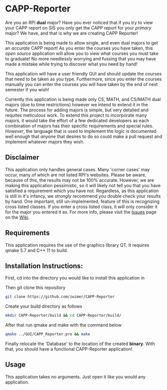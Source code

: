 # CAPP-Reporter

Are you an RPI **dual** major? Have you ever noticed that if you try to view your CAPP report on SIS you only get the CAPP report for your *primary* major? We have, and that is why we are creating CAPP Reporter!

This application is being made to allow single, and even dual majors to get an *accurate* CAPP report! As you enter the courses you have taken, this *open source* application will allow you to view what courses you must take to graduate! No more needlessly worrying and fussing that you may have made a mistake while trying to discover what you need by hand!

This application will have a user friendly GUI and should update the courses that need to be taken as you type. Furthermore, since you enter the courses manually you can enter the courses you will have taken by the end of next semester if you wish!

Currently this application is being made only CS, MATH, and CS/MATH dual majors (due to time restrictions) however we intend to extend it in the future. The process for adding majors is simple, but very detalied and requites meticulous work. To extend this project to incorporate many majors, it would take the effort of a few dedicated developers as each combination of majors has their specific requirements and special rules. *However*, the language that is used to implement the logic is documented well enough that *anyone* that desires to do so could make a pull request and implement whatever majors they wish.

## Disclaimer

This application only handles general cases. Many 'corner cases' may occur, many of which are not listed RPI's websites. Please be aware, because of this, the results may not be 100% accurate. However, we are making this application pessimistic, so it will likely not tell you that you have satisfied a requirement which you have not. Regardless, as this application is still in it's infancy, we *strongly* recommend you double check your results by hand. One important, still un-implemented, feature of this is recognizing cross listed classes. If you enter a cross listed class, it will only consider it for the major you entered it as. For more info, please visit the [Issues](https://github.com/zwimer/CAPP-Reporter/wiki/Issues) page on the [Wiki](https://github.com/zwimer/CAPP-Reporter/wiki).

## Requirements

This application requires the use of the graphics library QT. It requires qmake 5.7 and C++ 11 to build.

## Installation Instructions:

First, cd into the directory you would like to install this application in

Then git clone this repository
```bash
git clone https://github.com/zwimer/CAPP-Reporter
```

Create your build directory as follows
```bash
mkdir CAPP-Reporter/build && cd CAPP-Reporter/build/
```

After that run qmake and make with the command below
```bash
qmake ../GUI/CAPP_Reporter.pro && make
```

Finally relocate the 'Database' to the location of the created __binary__. With that, you should have a functional CAPP-Reporter application!

## Usage
This application takes no arguments. Just open it like you would any application.
